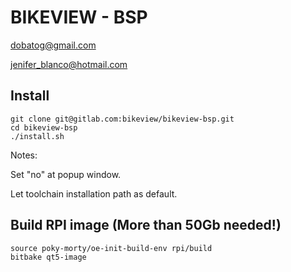 # BIKEVIEW - BSP

dobatog@gmail.com 

jenifer_blanco@hotmail.com


## Install 

    git clone git@gitlab.com:bikeview/bikeview-bsp.git
    cd bikeview-bsp
    ./install.sh

Notes:

 Set "no" at popup window.
 
 Let toolchain installation path as default.

## Build RPI image (More than 50Gb needed!)

    source poky-morty/oe-init-build-env rpi/build
    bitbake qt5-image

